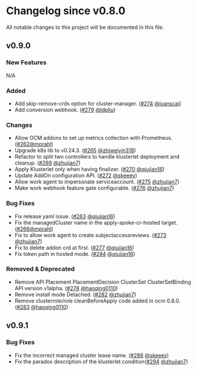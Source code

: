 # Changelog since v0.8.0
All notable changes to this project will be documented in this file.

## v0.9.0

### New Features
N/A

### Added
* Add skip-remove-crds option for cluster-manager. ([#274](https://github.com/open-cluster-management-io/registration-operator/pull/274) [@ivanscai](https://github.com/ivan-cai))
* Add conversion webhook. ([#279](https://github.com/open-cluster-management-io/registration-operator/pull/279) [@ldpliu](https://github.com/ldpliu))

### Changes
* Allow OCM addons to set up metrics collection with Prometheus. ([#262](https://github.com/open-cluster-management-io/registration-operator/pull/262)[@mprahl](https://github.com/mprahl))
* Upgrade k8s lib to v0.24.3. ([#265](https://github.com/open-cluster-management-io/registration-operator/pull/265) [@zhiweiyin318](https://github.com/zhiweiyin318))
* Refactor to split two controllers to handle klusterlet deployment and cleanup. ([#269](https://github.com/open-cluster-management-io/registration-operator/pull/269) [@zhujian7](https://github.com/zhujian7))
* Apply Klusterlet only when having finalizer. ([#270](https://github.com/open-cluster-management-io/registration-operator/pull/270) [@qiujian16](https://github.com/qiujian16))
* Update AddOn configuration API. ([#272](https://github.com/open-cluster-management-io/registration-operator/pull/272) [@skeeey](https://github.com/skeeey))
* Allow work agent to impersonate serviceaccount. ([#275](https://github.com/open-cluster-management-io/registration-operator/pull/275) [@zhujian7](https://github.com/zhujian7))
* Make work webhook feature gate configurable. ([#276](https://github.com/open-cluster-management-io/registration-operator/pull/276) [@zhujian7](https://github.com/zhujian7))

### Bug Fixes
* Fix release yaml issue. ([#263](https://github.com/open-cluster-management-io/registration-operator/pull/263) [@qiujian16](https://github.com/qiujian16))
* Fix the managedCluster name in the apply-spoke-cr-hosted target. ([#266](https://github.com/open-cluster-management-io/registration-operator/pull/266)[@mprahl](https://github.com/mprahl))
* Fix to allow work agent to create subjectaccessreviews. ([#273](https://github.com/open-cluster-management-io/registration-operator/pull/273) [@zhujian7](https://github.com/zhujian7))
* Fix to delete addon crd at first. ([#277](https://github.com/open-cluster-management-io/registration-operator/pull/277) [@qiujian16](https://github.com/qiujian16))
* Fix token path in hosted mode. ([#284](https://github.com/open-cluster-management-io/registration-operator/pull/284) [@qiujian16](https://github.com/qiujian16))

### Removed & Deprecated
* Remove API Placement PlacementDecision ClusterSet ClusterSetBinding API version v1alpha. ([#278](https://github.com/open-cluster-management-io/registration-operator/pull/278) [@haoqing0110](https://github.com/haoqing0110))
* Remove install mode Detached. ([#282](https://github.com/open-cluster-management-io/registration-operator/pull/282) [@zhujian7](https://github.com/zhujian7))
* Remove clusterrole/role cleanBeforeApply code added in ocm 0.8.0. ([#283](https://github.com/open-cluster-management-io/registration-operator/pull/283) [@haoqing0110](https://github.com/haoqing0110))

## v0.9.1

### Bug Fixes

* Fix the incorrect managed cluster lease name. ([#288](https://github.com/open-cluster-management-io/registration-operator/pull/288) [@skeeey](https://github.com/skeeey))
* Fix the paradox description of the klusterlet condition([#294](https://github.com/open-cluster-management-io/registration-operator/pull/294) [@zhujian7](https://github.com/zhujian7))
